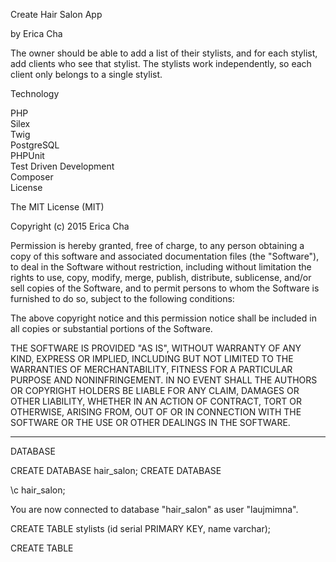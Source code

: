 Create Hair Salon App

by Erica Cha

The owner should be able to add a list of their stylists, and for each stylist, add clients who see that stylist. The stylists work independently, so each client only belongs to a single stylist.


Technology

PHP<br>
Silex<br>
Twig<br>
PostgreSQL<br>
PHPUnit<br>
Test Driven Development<br>
Composer<br>
License<br>

The MIT License (MIT)

Copyright (c) 2015 Erica Cha

Permission is hereby granted, free of charge, to any person obtaining a copy of this software and associated documentation files (the "Software"), to deal in the Software without restriction, including without limitation the rights to use, copy, modify, merge, publish, distribute, sublicense, and/or sell copies of the Software, and to permit persons to whom the Software is furnished to do so, subject to the following conditions:

The above copyright notice and this permission notice shall be included in all copies or substantial portions of the Software.

THE SOFTWARE IS PROVIDED "AS IS", WITHOUT WARRANTY OF ANY KIND, EXPRESS OR IMPLIED, INCLUDING BUT NOT LIMITED TO THE WARRANTIES OF MERCHANTABILITY, FITNESS FOR A PARTICULAR PURPOSE AND NONINFRINGEMENT. IN NO EVENT SHALL THE AUTHORS OR COPYRIGHT HOLDERS BE LIABLE FOR ANY CLAIM, DAMAGES OR OTHER LIABILITY, WHETHER IN AN ACTION OF CONTRACT, TORT OR OTHERWISE, ARISING FROM, OUT OF OR IN CONNECTION WITH THE SOFTWARE OR THE USE OR OTHER DEALINGS IN THE SOFTWARE.




-------------------------------------

DATABASE

CREATE DATABASE hair_salon;
CREATE DATABASE

 \c hair_salon;

You are now connected to database "hair_salon" as user "laujmimna".

CREATE TABLE stylists (id serial PRIMARY KEY, name varchar);

CREATE TABLE
